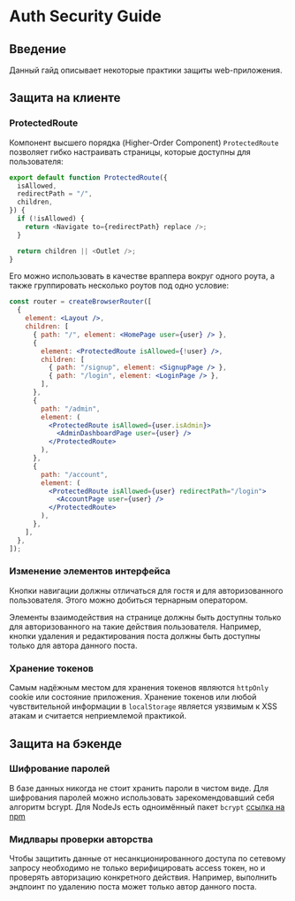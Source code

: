 # Auth Security Guide

## Введение

Данный гайд описывает некоторые практики защиты web-приложения.

## Защита на клиенте

### ProtectedRoute

Компонент высшего порядка (Higher-Order Component) `ProtectedRoute` позволяет гибко настраивать страницы, которые доступны для пользователя:

```js
export default function ProtectedRoute({
  isAllowed,
  redirectPath = "/",
  children,
}) {
  if (!isAllowed) {
    return <Navigate to={redirectPath} replace />;
  }

  return children || <Outlet />;
}
```

Его можно использовать в качестве враппера вокруг одного роута, а также группировать несколько роутов под одно условие:

```jsx
const router = createBrowserRouter([
  {
    element: <Layout />,
    children: [
      { path: "/", element: <HomePage user={user} /> },
      {
        element: <ProtectedRoute isAllowed={!user} />,
        children: [
          { path: "/signup", element: <SignupPage /> },
          { path: "/login", element: <LoginPage /> },
        ],
      },
      {
        path: "/admin",
        element: (
          <ProtectedRoute isAllowed={user.isAdmin}>
            <AdminDashboardPage user={user} />
          </ProtectedRoute>
        ),
      },
      {
        path: "/account",
        element: (
          <ProtectedRoute isAllowed={user} redirectPath="/login">
            <AccountPage user={user} />
          </ProtectedRoute>
        ),
      },
    ],
  },
]);
```

### Изменение элементов интерфейса

Кнопки навигации должны отличаться для гостя и для авторизованного пользователя. Этого можно добиться тернарным оператором.

Элементы взаимодействия на странице должны быть доступны только для авторизованного на такие действия пользователя. Например, кнопки удаления и редактирования поста должны быть доступны только для автора данного поста.

### Хранение токенов

Самым надёжным местом для хранения токенов являются `httpOnly` cookie или состояние приложения. Хранение токенов или любой чувствительной информации в `localStorage` является уязвимым к XSS атакам и считается неприемлемой практикой.

## Защита на бэкенде

### Шифрование паролей

В базе данных никогда не стоит хранить пароли в чистом виде. Для шифрования паролей можно использовать зарекомендовавший себя алгоритм bcrypt. Для NodeJs есть одноимённый пакет `bcrypt` [ссылка на npm](https://www.npmjs.com/package/bcrypt)

### Мидлвары проверки авторства

Чтобы защитить данные от несанкционированного доступа по сетевому запросу необходимо не только верифицировать access токен, но и проверять авторизацию конкретного действия. Например, выполнить эндпоинт по удалению поста может только автор данного поста.
